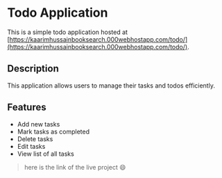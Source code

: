 # Todo Application

This is a simple todo application hosted at [https://kaarimhussainbooksearch.000webhostapp.com/todo/](https://kaarimhussainbooksearch.000webhostapp.com/todo/).

## Description

This application allows users to manage their tasks and todos efficiently.

## Features

- Add new tasks
- Mark tasks as completed
- Delete tasks
- Edit tasks
- View list of all tasks


> here is the link of the live project 😄
